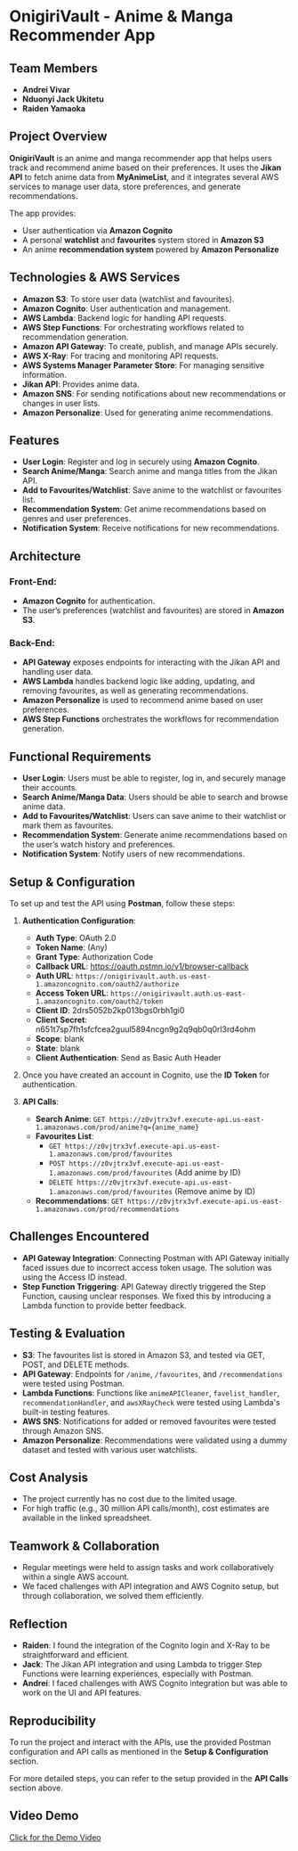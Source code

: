 # OnigiriVault - Anime & Manga Recommender App

## Team Members
- **Andrei Vivar**
- **Nduonyi Jack Ukitetu**
- **Raiden Yamaoka**

## Project Overview
**OnigiriVault** is an anime and manga recommender app that helps users track and recommend anime based on their preferences. It uses the **Jikan API** to fetch anime data from **MyAnimeList**, and it integrates several AWS services to manage user data, store preferences, and generate recommendations.

The app provides:
- User authentication via **Amazon Cognito**
- A personal **watchlist** and **favourites** system stored in **Amazon S3**
- An anime **recommendation system** powered by **Amazon Personalize**

## Technologies & AWS Services
- **Amazon S3**: To store user data (watchlist and favourites).
- **Amazon Cognito**: User authentication and management.
- **AWS Lambda**: Backend logic for handling API requests.
- **AWS Step Functions**: For orchestrating workflows related to recommendation generation.
- **Amazon API Gateway**: To create, publish, and manage APIs securely.
- **AWS X-Ray**: For tracing and monitoring API requests.
- **AWS Systems Manager Parameter Store**: For managing sensitive information.
- **Jikan API**: Provides anime data.
- **Amazon SNS**: For sending notifications about new recommendations or changes in user lists.
- **Amazon Personalize**: Used for generating anime recommendations.

## Features
- **User Login**: Register and log in securely using **Amazon Cognito**.
- **Search Anime/Manga**: Search anime and manga titles from the Jikan API.
- **Add to Favourites/Watchlist**: Save anime to the watchlist or favourites list.
- **Recommendation System**: Get anime recommendations based on genres and user preferences.
- **Notification System**: Receive notifications for new recommendations.

## Architecture

### Front-End:
- **Amazon Cognito** for authentication.
- The user’s preferences (watchlist and favourites) are stored in **Amazon S3**.

### Back-End:
- **API Gateway** exposes endpoints for interacting with the Jikan API and handling user data.
- **AWS Lambda** handles backend logic like adding, updating, and removing favourites, as well as generating recommendations.
- **Amazon Personalize** is used to recommend anime based on user preferences.
- **AWS Step Functions** orchestrates the workflows for recommendation generation.

## Functional Requirements
- **User Login**: Users must be able to register, log in, and securely manage their accounts.
- **Search Anime/Manga Data**: Users should be able to search and browse anime data.
- **Add to Favourites/Watchlist**: Users can save anime to their watchlist or mark them as favourites.
- **Recommendation System**: Generate anime recommendations based on the user’s watch history and preferences.
- **Notification System**: Notify users of new recommendations.

## Setup & Configuration

To set up and test the API using **Postman**, follow these steps:

1. **Authentication Configuration**:
   - **Auth Type**: OAuth 2.0
   - **Token Name**: (Any)
   - **Grant Type**: Authorization Code
   - **Callback URL**: https://oauth.pstmn.io/v1/browser-callback
   - **Auth URL**: `https://onigirivault.auth.us-east-1.amazoncognito.com/oauth2/authorize`
   - **Access Token URL**: `https://onigirivault.auth.us-east-1.amazoncognito.com/oauth2/token`
   - **Client ID**: 2drs5052b2kp013bgs0rbh1gi0
   - **Client Secret**: n651t7sp7fh1sfcfcea2guul5894ncgn9g2q9qb0q0rl3rd4ohm
   - **Scope**: blank
   - **State**: blank
   - **Client Authentication**: Send as Basic Auth Header

2. Once you have created an account in Cognito, use the **ID Token** for authentication.

3. **API Calls**:
   - **Search Anime**: `GET https://z0vjtrx3vf.execute-api.us-east-1.amazonaws.com/prod/anime?q={anime_name}`
   - **Favourites List**:
     - `GET https://z0vjtrx3vf.execute-api.us-east-1.amazonaws.com/prod/favourites`
     - `POST https://z0vjtrx3vf.execute-api.us-east-1.amazonaws.com/prod/favourites` (Add anime by ID)
     - `DELETE https://z0vjtrx3vf.execute-api.us-east-1.amazonaws.com/prod/favourites` (Remove anime by ID)
   - **Recommendations**: `GET https://z0vjtrx3vf.execute-api.us-east-1.amazonaws.com/prod/recommendations`

## Challenges Encountered
- **API Gateway Integration**: Connecting Postman with API Gateway initially faced issues due to incorrect access token usage. The solution was using the Access ID instead.
- **Step Function Triggering**: API Gateway directly triggered the Step Function, causing unclear responses. We fixed this by introducing a Lambda function to provide better feedback.

## Testing & Evaluation
- **S3**: The favourites list is stored in Amazon S3, and tested via GET, POST, and DELETE methods.
- **API Gateway**: Endpoints for `/anime`, `/favourites`, and `/recommendations` were tested using Postman.
- **Lambda Functions**: Functions like `animeAPICleaner`, `favelist_handler`, `recommendationHandler`, and `awsXRayCheck` were tested using Lambda's built-in testing features.
- **AWS SNS**: Notifications for added or removed favourites were tested through Amazon SNS.
- **Amazon Personalize**: Recommendations were validated using a dummy dataset and tested with various user watchlists.

## Cost Analysis
- The project currently has no cost due to the limited usage.
- For high traffic (e.g., 30 million API calls/month), cost estimates are available in the linked spreadsheet.

## Teamwork & Collaboration
- Regular meetings were held to assign tasks and work collaboratively within a single AWS account.
- We faced challenges with API integration and AWS Cognito setup, but through collaboration, we solved them efficiently.

## Reflection
- **Raiden**: I found the integration of the Cognito login and X-Ray to be straightforward and efficient.
- **Jack**: The Jikan API integration and using Lambda to trigger Step Functions were learning experiences, especially with Postman.
- **Andrei**: I faced challenges with AWS Cognito integration but was able to work on the UI and API features.

## Reproducibility
To run the project and interact with the APIs, use the provided Postman configuration and API calls as mentioned in the **Setup & Configuration** section.

For more detailed steps, you can refer to the setup provided in the **API Calls** section above.

## Video Demo
[Click for the Demo Video](https://youtu.be/2c7q1s4Jxv8)